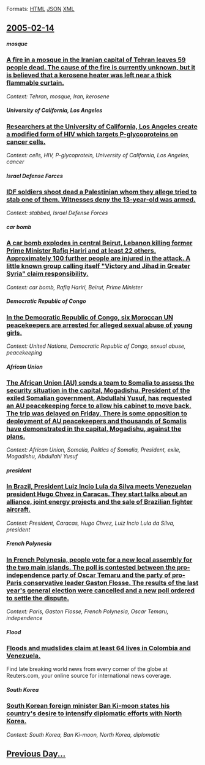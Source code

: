 
Formats: [HTML](2005/02/14/index.html)  [JSON](2005/02/14/index.json)  [XML](2005/02/14/index.xml)  

## [2005-02-14](/news/2005/02/14/index.md)

##### mosque
### [ A fire in a mosque in the Iranian capital of Tehran leaves 59 people dead. The cause of the fire is currently unknown, but it is believed that a kerosene heater was left near a thick flammable curtain. ](/news/2005/02/14/a-fire-in-a-mosque-in-the-iranian-capital-of-tehran-leaves-59-people-dead-the-cause-of-the-fire-is-currently-unknown-but-it-is-believed-t.md)
_Context: Tehran, mosque, Iran, kerosene_

##### University of California, Los Angeles
### [ Researchers at the University of California, Los Angeles create a modified form of HIV which targets P-glycoproteins on cancer cells. ](/news/2005/02/14/researchers-at-the-university-of-california-los-angeles-create-a-modified-form-of-hiv-which-targets-p-glycoproteins-on-cancer-cells.md)
_Context: cells, HIV, P-glycoprotein, University of California, Los Angeles, cancer_

##### Israel Defense Forces
### [ IDF soldiers shoot dead a Palestinian whom they allege tried to stab one of them. Witnesses deny the 13-year-old was armed. ](/news/2005/02/14/idf-soldiers-shoot-dead-a-palestinian-whom-they-allege-tried-to-stab-one-of-them-witnesses-deny-the-13-year-old-was-armed.md)
_Context: stabbed, Israel Defense Forces_

##### car bomb
### [ A car bomb explodes in central Beirut, Lebanon killing former Prime Minister Rafiq Hariri and at least 22 others. Approximately 100 further people are injured in the attack. A little known group calling itself "Victory and Jihad in Greater Syria" claim responsibility. ](/news/2005/02/14/a-car-bomb-explodes-in-central-beirut-lebanon-killing-former-prime-minister-rafiq-hariri-and-at-least-22-others-approximately-100-further.md)
_Context: car bomb, Rafiq Hariri, Beirut, Prime Minister_

##### Democratic Republic of Congo
### [ In the Democratic Republic of Congo, six Moroccan UN peacekeepers are arrested for alleged sexual abuse of young girls. ](/news/2005/02/14/in-the-democratic-republic-of-congo-six-moroccan-un-peacekeepers-are-arrested-for-alleged-sexual-abuse-of-young-girls.md)
_Context: United Nations, Democratic Republic of Congo, sexual abuse, peacekeeping_

##### African Union
### [ The African Union (AU) sends a team to Somalia to assess the security situation in the capital, Mogadishu. President of the exiled Somalian government, Abdullahi Yusuf, has requested an AU peacekeeping force to allow his cabinet to move back. The trip was delayed on Friday. There is some opposition to deployment of AU peacekeepers and thousands of Somalis have demonstrated in the capital, Mogadishu, against the plans. ](/news/2005/02/14/the-african-union-au-sends-a-team-to-somalia-to-assess-the-security-situation-in-the-capital-mogadishu-president-of-the-exiled-somalian.md)
_Context: African Union, Somalia, Politics of Somalia, President, exile, Mogadishu, Abdullahi Yusuf_

##### president
### [ In Brazil, President Luiz Incio Lula da Silva meets Venezuelan president Hugo Chvez in Caracas. They start talks about an alliance, joint energy projects and the sale of Brazilian fighter aircraft. ](/news/2005/02/14/in-brazil-president-luiz-inacio-lula-da-silva-meets-venezuelan-president-hugo-chavez-in-caracas-they-start-talks-about-an-alliance-joint.md)
_Context: President, Caracas, Hugo Chvez, Luiz Incio Lula da Silva, president_

##### French Polynesia
### [ In French Polynesia, people vote for a new local assembly for the two main islands. The poll is contested between the pro-independence party of Oscar Temaru and the party of pro-Paris conservative leader Gaston Flosse. The results of the last year's general election were cancelled and a new poll ordered to settle the dispute. ](/news/2005/02/14/in-french-polynesia-people-vote-for-a-new-local-assembly-for-the-two-main-islands-the-poll-is-contested-between-the-pro-independence-part.md)
_Context: Paris, Gaston Flosse, French Polynesia, Oscar Temaru, independence_

##### Flood
### [ Floods and mudslides claim at least 64 lives in Colombia and Venezuela. ](/news/2005/02/14/floods-and-mudslides-claim-at-least-64-lives-in-colombia-and-venezuela.md)
Find late breaking world news from every corner of the globe at Reuters.com, your online source for international news coverage.

##### South Korea
### [ South Korean foreign minister Ban Ki-moon states his country's desire to intensify diplomatic efforts with North Korea. ](/news/2005/02/14/south-korean-foreign-minister-ban-ki-moon-states-his-country-s-desire-to-intensify-diplomatic-efforts-with-north-korea.md)
_Context: South Korea, Ban Ki-moon, North Korea, diplomatic_

## [Previous Day...](/news/2005/02/13/index.md)

